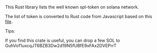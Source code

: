 This Rust library lists the well known spl-token on solana network.

The list of token is converted to Rust code from Javascript based on this [file](https://github.com/project-serum/spl-token-wallet/blob/master/src/utils/tokens/names.js).



Tips:

If you find this crate is useful, you can drop a few SOL to GuhVof1uxcqJT6BZB3Dw2d19N5fUBfE9xFAx2DVEPrrT
